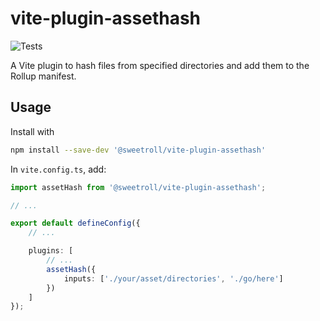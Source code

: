 # vite-plugin-assethash

![Tests](https://github.com/sweetroll/vite-plugin-assethash/actions/workflows/test.yml/badge.svg)

A Vite plugin to hash files from specified directories and add them to the Rollup manifest.

## Usage

Install with

```sh
npm install --save-dev '@sweetroll/vite-plugin-assethash'
```

In `vite.config.ts`, add:

```typescript
import assetHash from '@sweetroll/vite-plugin-assethash';

// ...

export default defineConfig({
    // ...

    plugins: [
        // ...
        assetHash({
            inputs: ['./your/asset/directories', './go/here']
        })
    ]
});
```
